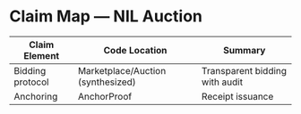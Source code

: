 # Claim Map — NIL Auction

| Claim Element | Code Location | Summary |
|---|---|---|
| Bidding protocol | Marketplace/Auction (synthesized) | Transparent bidding with audit |
| Anchoring | AnchorProof | Receipt issuance |
